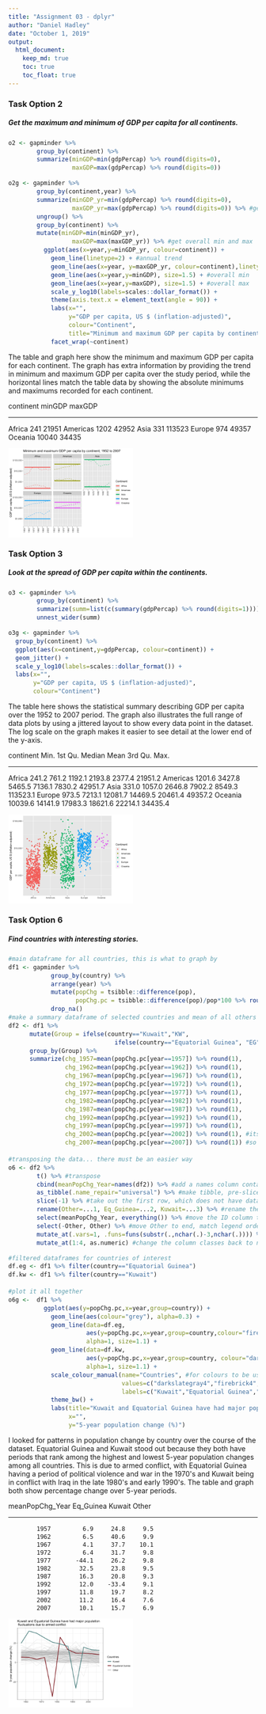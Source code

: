```yaml
---
title: "Assignment 03 - dplyr"
author: "Daniel Hadley"
date: "October 1, 2019"
output: 
  html_document:
    keep_md: true
    toc: true
    toc_float: true
---
```

<!--This is to set up the two-column and clearer output formats-->
<style type="text/css">
.twoC {width: 100%}
.clearer {clear: both}
.twoC .table {max-width: 50%; float: right}
.twoC img {max-width: 50%; float: left}
</style>




### Task Option 2
##### Get the maximum and minimum of GDP per capita for all continents.

<div class="twoC">

```r
o2 <- gapminder %>%
        group_by(continent) %>%
        summarize(minGDP=min(gdpPercap) %>% round(digits=0),
                  maxGDP=max(gdpPercap) %>% round(digits=0))
```


```r
o2g <- gapminder %>%
        group_by(continent,year) %>%
        summarize(minGDP_yr=min(gdpPercap) %>% round(digits=0),
                  maxGDP_yr=max(gdpPercap) %>% round(digits=0)) %>% #get annual min and max
        ungroup() %>%
        group_by(continent) %>%
        mutate(minGDP=min(minGDP_yr),
                  maxGDP=max(maxGDP_yr)) %>% #get overall min and max
          ggplot(aes(x=year,y=minGDP_yr, colour=continent)) +
            geom_line(linetype=2) + #annual trend
            geom_line(aes(x=year, y=maxGDP_yr, colour=continent),linetype=2) + #annual trend
            geom_line(aes(x=year,y=minGDP), size=1.5) + #overall min
            geom_line(aes(x=year,y=maxGDP), size=1.5) + #overall max
            scale_y_log10(labels=scales::dollar_format()) +
            theme(axis.text.x = element_text(angle = 90)) +
            labs(x="",
                 y="GDP per capita, US $ (inflation-adjusted)",
                 colour="Continent",
                 title="Minimum and maximum GDP per capita by continent, 1952 to 2007") +
            facet_wrap(~continent)
```

The table and graph here show the minimum and maximum GDP per capita for each continent. The graph has extra information by providing the trend in minimum and maximum GDP per capita over the study period, while the horizontal lines match the table data by showing the absolute minimums and maximums recorded for each continent.

<div class="twoC">

continent    minGDP   maxGDP
----------  -------  -------
Africa          241    21951
Americas       1202    42952
Asia            331   113523
Europe          974    49357
Oceania       10040    34435

![](hw03_files/opt_2_output-1.png)<!-- -->
</div>
<div class="clearer"></div>



### Task Option 3
##### Look at the spread of GDP per capita within the continents.



```r
o3 <- gapminder %>%
        group_by(continent) %>%
        summarize(summ=list(c(summary(gdpPercap) %>% round(digits=1)))) %>%
        unnest_wider(summ)
```



```r
o3g <- gapminder %>%
  group_by(continent) %>%
  ggplot(aes(x=continent,y=gdpPercap, colour=continent)) +
  geom_jitter() +
  scale_y_log10(labels=scales::dollar_format()) +
  labs(x="",
       y="GDP per capita, US $ (inflation-adjusted)",
       colour="Continent")
```

The table here shows the statistical summary describing GDP per capita over the 1952 to 2007 period. The graph also illustrates the full range of data plots by using a jittered layout to show every data point in the dataset. The log scale on the graph makes it easier to see detail at the lower end of the y-axis.

<div class="twoC">

continent       Min.   1st Qu.    Median      Mean   3rd Qu.       Max.
----------  --------  --------  --------  --------  --------  ---------
Africa         241.2     761.2    1192.1    2193.8    2377.4    21951.2
Americas      1201.6    3427.8    5465.5    7136.1    7830.2    42951.7
Asia           331.0    1057.0    2646.8    7902.2    8549.3   113523.1
Europe         973.5    7213.1   12081.7   14469.5   20461.4    49357.2
Oceania      10039.6   14141.9   17983.3   18621.6   22214.1    34435.4

![](hw03_files/opt_3_output-1.png)<!-- -->
</div>
<div class="clearer"></div>



### Task Option 6
##### Find countries with interesting stories.


```r
#main dataframe for all countries, this is what to graph by
df1 <- gapminder %>%
            group_by(country) %>%
            arrange(year) %>%
            mutate(popChg = tsibble::difference(pop),
                   popChg.pc = tsibble::difference(pop)/pop*100 %>% round(digits=1)) %>%
            drop_na() 
#make a summary dataframe of selected countries and mean of all others
df2 <- df1 %>%
      mutate(Group = ifelse(country=="Kuwait","KW", 
                              ifelse(country=="Equatorial Guinea", "EG", "All"))) %>%
      group_by(Group) %>%
      summarize(chg_1957=mean(popChg.pc[year==1957]) %>% round(1),
                chg_1962=mean(popChg.pc[year==1962]) %>% round(1),
                chg_1967=mean(popChg.pc[year==1967]) %>% round(1),
                chg_1972=mean(popChg.pc[year==1972]) %>% round(1),
                chg_1977=mean(popChg.pc[year==1977]) %>% round(1),
                chg_1982=mean(popChg.pc[year==1982]) %>% round(1),
                chg_1987=mean(popChg.pc[year==1987]) %>% round(1),
                chg_1992=mean(popChg.pc[year==1992]) %>% round(1),
                chg_1997=mean(popChg.pc[year==1997]) %>% round(1),
                chg_2002=mean(popChg.pc[year==2002]) %>% round(1), #its too wide for side-by-side
                chg_2007=mean(popChg.pc[year==2007]) %>% round(1)) #so must transpose below
    
#transposing the data... there must be an easier way
o6 <- df2 %>%
        t() %>% #transpose
        cbind(meanPopChg_Year=names(df2)) %>% #add a names column containing the years
        as_tibble(.name_repair="universal") %>% #make tibble, pre-slice because slice only works on tibble
        slice(-1) %>% #take out the first row, which does not have data
        rename(Other=...1, Eq_Guinea=...2, Kuwait=...3) %>% #rename the other columns
        select(meanPopChg_Year, everything()) %>% #move the ID column to the left
        select(-Other, Other) %>% #move Other to end, match legend order
        mutate_at(.vars=1, .funs=funs(substr(.,nchar(.)-3,nchar(.)))) %>% #keep just the year
        mutate_at(1:4, as.numeric) #change the column classes back to numeric
```


```r
#filtered dataframes for countries of interest
df.eg <- df1 %>% filter(country=="Equatorial Guinea")
df.kw <- df1 %>% filter(country=="Kuwait")

#plot it all together
o6g <-  df1 %>%
          ggplot(aes(y=popChg.pc,x=year,group=country)) +
            geom_line(aes(colour="grey"), alpha=0.3) +
            geom_line(data=df.eg, 
                      aes(y=popChg.pc,x=year,group=country,colour="firebrick4"),  
                      alpha=1, size=1.1) +
            geom_line(data=df.kw, 
                      aes(y=popChg.pc,x=year,group=country, colour="darkslategray4"), 
                      alpha=1, size=1.1) +
            scale_colour_manual(name="Countries", #for colours to be used in legend they need to be called in aes() within geom() functions
                                values=c("darkslategray4","firebrick4","grey"), #order apprently needs to be in reverse of when called
                                labels=c("Kuwait","Equatorial Guinea","Other")) + 
            theme_bw() +
            labs(title="Kuwait and Equatorial Guinea have had major population \n fluctuations due to armed conflict",
                 x="",
                 y="5-year population change (%)")
```

I looked for patterns in population change by country over the course of the dataset. Equatorial Guinea and Kuwait stood out because they both have periods that rank among the highest and lowest 5-year population changes among all countries. This is due to armed conflict, with Equatorial Guinea having a period of political violence and war in the 1970's and Kuwait being in conflict with Iraq in the late 1980's and early 1990's. The table and graph both show percentage change over 5-year periods.

<div class="twoC">

 meanPopChg_Year   Eq_Guinea   Kuwait   Other
----------------  ----------  -------  ------
            1957         6.9     24.8     9.5
            1962         6.5     40.6     9.9
            1967         4.1     37.7    10.1
            1972         6.4     31.7     9.8
            1977       -44.1     26.2     9.8
            1982        32.5     23.8     9.5
            1987        16.3     20.8     9.3
            1992        12.0    -33.4     9.1
            1997        11.8     19.7     8.2
            2002        11.2     16.4     7.6
            2007        10.1     15.7     6.9

![](hw03_files/opt_6_display-1.png)<!-- -->
</div>
<div class="clearer"></div>

